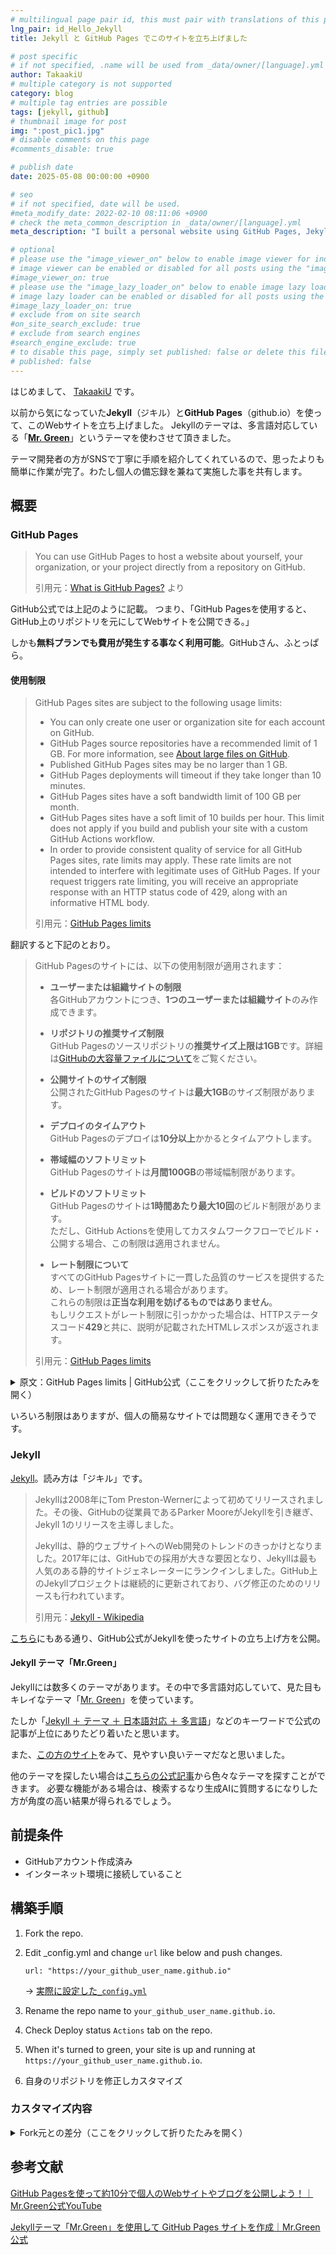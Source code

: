 ```yaml
---
# multilingual page pair id, this must pair with translations of this page. (This name must be unique)
lng_pair: id_Hello_Jekyll
title: Jekyll と GitHub Pages でこのサイトを立ち上げました

# post specific
# if not specified, .name will be used from _data/owner/[language].yml
author: TakaakiU
# multiple category is not supported
category: blog
# multiple tag entries are possible
tags: [jekyll, github]
# thumbnail image for post
img: ":post_pic1.jpg"
# disable comments on this page
#comments_disable: true

# publish date
date: 2025-05-08 00:00:00 +0900

# seo
# if not specified, date will be used.
#meta_modify_date: 2022-02-10 08:11:06 +0900
# check the meta_common_description in _data/owner/[language].yml
meta_description: "I built a personal website using GitHub Pages, Jekyll, and the Jekyll theme Mr. Green. I'll share the site along with a simple overview of the steps I took to create it."

# optional
# please use the "image_viewer_on" below to enable image viewer for individual pages or posts (_posts/ or [language]/_posts folders).
# image viewer can be enabled or disabled for all posts using the "image_viewer_posts: true" setting in _data/conf/main.yml.
#image_viewer_on: true
# please use the "image_lazy_loader_on" below to enable image lazy loader for individual pages or posts (_posts/ or [language]/_posts folders).
# image lazy loader can be enabled or disabled for all posts using the "image_lazy_loader_posts: true" setting in _data/conf/main.yml.
#image_lazy_loader_on: true
# exclude from on site search
#on_site_search_exclude: true
# exclude from search engines
#search_engine_exclude: true
# to disable this page, simply set published: false or delete this file
# published: false
---
```


はじめまして、 [TakaakiU](https://github.com/takaakiu) です。

以前から気になっていた**Jekyll**（ジキル）と**GitHub Pages**（github.io）を使って、このWebサイトを立ち上げました。
Jekyllのテーマは、多言語対応している「**[Mr. Green](https://github.com/MrGreensWorkshop/MrGreen-JekyllTheme)**」というテーマを使わさせて頂きました。

テーマ開発者の方がSNSで丁寧に手順を紹介してくれているので、思ったよりも簡単に作業が完了。わたし個人の備忘録を兼ねて実施した事を共有します。

## 概要

### GitHub Pages

> You can use GitHub Pages to host a website about yourself, your organization, or your project directly from a repository on GitHub.
>
> 引用元：[What is GitHub Pages?](https://docs.github.com/en/pages/getting-started-with-github-pages/what-is-github-pages) より

GitHub公式では上記のように記載。
つまり、「GitHub Pagesを使用すると、GitHub上のリポジトリを元にしてWebサイトを公開できる。」

しかも**無料プランでも費用が発生する事なく利用可能**。GitHubさん、ふとっぱら。

#### 使用制限

> GitHub Pages sites are subject to the following usage limits:
>
> - You can only create one user or organization site for each account on GitHub.
> - GitHub Pages source repositories have a recommended limit of 1 GB. For more information, see [About large files on GitHub](https://docs.github.com/en/repositories/working-with-files/managing-large-files/about-large-files-on-github#file-and-repository-size-limitations).
> - Published GitHub Pages sites may be no larger than 1 GB.
> - GitHub Pages deployments will timeout if they take longer than 10 minutes.
> - GitHub Pages sites have a soft bandwidth limit of 100 GB per month.
> - GitHub Pages sites have a soft limit of 10 builds per hour. This limit does not apply if you build and publish your site with a custom GitHub Actions workflow.
> - In order to provide consistent quality of service for all GitHub Pages sites, rate limits may apply. These rate limits are not intended to interfere with legitimate uses of GitHub Pages. If your request triggers rate limiting, you will receive an appropriate response with an HTTP status code of 429, along with an informative HTML body.
>
> 引用元：[GitHub Pages limits](https://docs.github.com/en/pages/getting-started-with-github-pages/github-pages-limits)

翻訳すると下記のとおり。

> GitHub Pagesのサイトには、以下の使用制限が適用されます：
>
> - **ユーザーまたは組織サイトの制限**  
>   各GitHubアカウントにつき、**1つのユーザーまたは組織サイト**のみ作成できます。
>
> - **リポジトリの推奨サイズ制限**  
>   GitHub Pagesのソースリポジトリの**推奨サイズ上限は1GB**です。詳細は[GitHubの大容量ファイルについて](https://docs.github.com/en/github/managing-large-files/about-large-files-on-github)をご覧ください。
>
> - **公開サイトのサイズ制限**  
>   公開されたGitHub Pagesのサイトは**最大1GB**のサイズ制限があります。
>
> - **デプロイのタイムアウト**  
>   GitHub Pagesのデプロイは**10分以上**かかるとタイムアウトします。
>
> - **帯域幅のソフトリミット**  
>   GitHub Pagesのサイトは**月間100GB**の帯域幅制限があります。
>
> - **ビルドのソフトリミット**  
>   GitHub Pagesのサイトは**1時間あたり最大10回**のビルド制限があります。  
>   ただし、GitHub Actionsを使用してカスタムワークフローでビルド・公開する場合、この制限は適用されません。
>
> - **レート制限について**  
>   すべてのGitHub Pagesサイトに一貫した品質のサービスを提供するため、レート制限が適用される場合があります。  
>   これらの制限は**正当な利用を妨げるものではありません**。  
>   もしリクエストがレート制限に引っかかった場合は、HTTPステータスコード**429**と共に、説明が記載されたHTMLレスポンスが返されます。
>
> 引用元：[GitHub Pages limits](https://docs.github.com/en/pages/getting-started-with-github-pages/github-pages-limits)

<details markdown="1">

<summary>原文：GitHub Pages limits | GitHub公式（ここをクリックして折りたたみを開く）</summary>

折りたたみ - ここから

## Usage limits

GitHub Pages is not intended for or allowed to be used as a free web-hosting service to run your online business, e-commerce site, or any other website that is primarily directed at either facilitating commercial transactions or providing commercial software as a service (SaaS). GitHub Pages sites shouldn't be used for sensitive transactions like sending passwords or credit card numbers.

In addition, your use of GitHub Pages is subject to the [GitHub Terms of Service](https://docs.github.com/en/site-policy/github-terms/github-terms-of-service), including the restrictions on get-rich-quick schemes, sexually obscene content, and violent or threatening content or activity.

GitHub Pages sites are subject to the following usage limits:

- You can only create one user or organization site for each account on GitHub.

- GitHub Pages source repositories have a recommended limit of 1 GB. For more information, see [About large files on GitHub](https://docs.github.com/en/repositories/working-with-files/managing-large-files/about-large-files-on-github#file-and-repository-size-limitations).

- Published GitHub Pages sites may be no larger than 1 GB.

- GitHub Pages deployments will timeout if they take longer than 10 minutes.

- GitHub Pages sites have a soft bandwidth limit of 100 GB per month.

- GitHub Pages sites have a soft limit of 10 builds per hour. This limit does not apply if you build and publish your site with a custom GitHub Actions workflow.

- In order to provide consistent quality of service for all GitHub Pages sites, rate limits may apply. These rate limits are not intended to interfere with legitimate uses of GitHub Pages. If your request triggers rate limiting, you will receive an appropriate response with an HTTP status code of `429`, along with an informative HTML body.

If your site exceeds these usage quotas, we may not be able to serve your site, or you may receive a polite email from GitHub Support suggesting strategies for reducing your site's impact on our servers, including putting a third-party content distribution network (CDN) in front of your site, making use of other GitHub features such as releases, or moving to a different hosting service that might better fit your needs.

折りたたみ - ここまで

</details>

いろいろ制限はありますが、個人の簡易なサイトでは問題なく運用できそうです。

### Jekyll

[Jekyll](https://jekyllrb.com/)。読み方は「ジキル」です。

> Jekyllは2008年にTom Preston-Wernerによって初めてリリースされました。その後、GitHubの従業員であるParker MooreがJekyllを引き継ぎ、Jekyll 1のリリースを主導しました。
> 
> Jekyllは、静的ウェブサイトへのWeb開発のトレンドのきっかけとなりました。2017年には、GitHubでの採用が大きな要因となり、Jekyllは最も人気のある静的サイトジェネレーターにランクインしました。GitHub上のJekyllプロジェクトは継続的に更新されており、バグ修正のためのリリースも行われています。
> 
> 引用元：[Jekyll - Wikipedia](https://en.wikipedia.org/wiki/Jekyll_(software)#History)

[こちら](https://docs.github.com/en/pages/setting-up-a-github-pages-site-with-jekyll/creating-a-github-pages-site-with-jekyll)にもある通り、GitHub公式がJekyllを使ったサイトの立ち上げ方を公開。

#### Jekyll テーマ「Mr.Green」

Jekyllには数多くのテーマがあります。その中で多言語対応していて、見た目もキレイなテーマ「[Mr. Green](https://github.com/MrGreensWorkshop/MrGreen-JekyllTheme)」を使っています。

たしか「[Jekyll ＋ テーマ ＋ 日本語対応 ＋ 多言語](https://www.google.com/search?q=Jekyll+テーマ+日本語対応+多言語)」などのキーワードで公式の記事が上位にありたどり着いたと思います。

また、[この方のサイト](https://blog.ingen084.net/posts/2023-06-18-renew-again)をみて、見やすい良いテーマだなと思いました。

他のテーマを探したい場合は[こちらの公式記事](https://jekyllrb.com/docs/themes/)から色々なテーマを探すことができます。
必要な機能がある場合は、検索するなり生成AIに質問するになりした方が角度の高い結果が得られるでしょう。


## 前提条件

- GitHubアカウント作成済み
- インターネット環境に接続していること

## 構築手順

1. Fork the repo.

1. Edit _config.yml and change `url` like below and push changes.

    ```
    url: "https://your_github_user_name.github.io"
    ```

    → [実際に設定した`_config.yml`](https://github.com/takaakiu/takaakiu.github.io/blob/main/_config.yml)

1. Rename the repo name to `your_github_user_name.github.io`.

1. Check Deploy status `Actions` tab on the repo.

1. When it's turned to green, your site is up and running at
    `https://your_github_user_name.github.io`.

1. 自身のリポジトリを修正しカスタマイズ

### カスタマイズ内容

<details markdown="1">

<summary>Fork元との差分（ここをクリックして折りたたみを開く）</summary>

折りたたみ - ここから

```diff yml:_data/conf/main.yml
- language_switch_lang_list: [en, ja, pt, fr, zh, ko, tr, es]
+ # language_switch_lang_list: [en, ja, pt, fr, zh, ko, tr, es]
+ language_switch_lang_list: [en, ja]
```

```diff yml:_data/content/projects/en.yml
# you can move this content to front matter of [language]/tabs/projects.md
###########################################################
#                Projects Page Data
###########################################################
page_data:
  main:
    header: "Projects"
-     info: "Your Project page description."
+     info: "Post project development records, documents, and notices."
    text_color: "white"
    # if you don't want to use background image, comment it. back_color will be activated.
    img: ":projects-heading.jpg"
    back_color: "lightblue"

  category:
-     - title: "Example"
-       type: id_example
+     - title: "Dev Logs"
+       type: id_devlogs
      color: "gray"
-     - title: "Picture"
-       type: id_picture 
+     - title: "Documents"
+       type: id_documents
      color: "#62b462"
-     - title: "Quote"
-       type: id_quote 
+     - title: "Notices"
+       type: id_notices
      color: "#2FD0ED"

  list:
-     # example
-     - type: id_example
-       project_name: "Example Project"
-       project_excerpt: "Examples"
+     # devlogs
+     - type: id_devlogs
+       project_name: "Nitaku"
+       project_excerpt: "A mobile app that allows you to create a tier table by repeating two choices."
      img: ":project1_thumb.jpg"
      img_title: "img title1"
-       date: "2021-03-13"
+       date: "2025-05-18"
      post: |
-         # Examples
+         # Dev Logs

        This is an example page to display markdown related styles for Mr. Green Jekyll Theme.

        ### Headings (centered)
        {:data-align="center"}

        # Heading 1

        ## Heading 2

        ### Heading 3

        #### Heading 4

        ##### Heading 5

        ###### Heading 6

        ***

        ### Paragraphs

        #### Paragraph

        **William Shakespeare**, Let me not to the marriage of true minds
        Admit impediments. Love is not love
        Which alters when it alteration finds,
        Or bends with the remover to remove.
        O no, it is an ever-fixed mark
        That looks on tempests and is never shaken;
        It is the star to every wand'ring barque,
        Whose worth's unknown, although his height be taken.
        Love's not Time's fool, though rosy lips and cheeks
        Within his bending sickle's compass come;
        Love alters not with his brief hours and weeks,
        But bears it out even to the edge of doom.
        If this be error and upon me proved,
        I never writ, nor no man ever loved.

        #### Texts

        Quoted text `Hello world`

        Bold text **Hello world**

        Italic text _Hello world_

        kbd text <kbd>Hello world</kbd>

        #### Blockquote

        > **William Shakespeare**, Let me not to the marriage of true minds
        Admit impediments. Love is not love
        Which alters when it alteration finds,
        Or bends with the remover to remove.
        O no, it is an ever-fixed mark
        That looks on tempests and is never shaken;
        It is the star to every wand'ring barque,
        Whose worth's unknown, although his height be taken.
        Love's not Time's fool, though rosy lips and cheeks
        Within his bending sickle's compass come;
        Love alters not with his brief hours and weeks,
        But bears it out even to the edge of doom.
        If this be error and upon me proved,
        I never writ, nor no man ever loved.

        ### Link

        This is [Mr. Green Jekyll Theme](https://github.com/MrGreensWorkshop/MrGreen-JekyllTheme), a simple theme built for [Jekyll](https://jekyllrb.com/).

        ### Picture

        ![such a lovely place](:projects-heading.jpg)

        ### Picture (centered)

        ![such a lovely place](:project1_thumb.jpg){:data-align="center"}

        ### Lists

        - Apple
        - Banana
        - Orange

        1. Fruits
            1. Apples
                - Granny Smith
                - Mutsu
            1. Bananas
                - Cavendish
                - Red
        1. Vegetables

        ***

        ### Tables

        #### Small Table (centered)

        | Fruits(not aligned) | Alignment (centered) | num (right align) |
        | ------------------- | :------------------: | ----------------: |
        | Apple               |       centered       |              9999 |
        | Banana              |  centered long text  |               999 |
        | Orange              |       centered       |                99 |
        | Lemon               |       centered       |                 9 |
        {:data-align="center"}

        #### Wide Table (centered)

        scroll enabled when page is narrow

        | Fruits | num (left align) | num (right align) | num  | num  | num  |
        | ------ | :--------------- | ----------------: | ---- | ---- | ---- |
        | Apple  | 1111             |              1111 | 2222 | 3333 | 4444 |
        | Banana | 111              |               111 | 222  | 333  | 444  |
        | Orange | 11               |                11 | 22   | 33   | 44   |
        | Lemon  | 1                |                 1 | 2    | 3    | 4    |
        {:data-align="center"}

        #### Wider Table

        scroll enabled when page is narrow

        | Fruits | num (left align) | num (right align) | num  | num  | num  | num  | num  | num  |
        | ------ | :--------------- | ----------------: | ---- | ---- | ---- | ---- | ---- | ---- |
        | Apple  | 1111             |              1111 | 2222 | 3333 | 4444 | 5555 | 6666 | 7777 |
        | Banana | 111              |               111 | 222  | 333  | 444  | 555  | 666  | 777  |
        | Orange | 11               |                11 | 22   | 33   | 44   | 55   | 66   | 77   |
        | Lemon  | 1                |                 1 | 2    | 3    | 4    | 5    | 6    | 7    |

        ### Code

        #### Quote

        ```python
        for i in range(5, 10):
          print(i)
        ```

-     # picture 
-     - type: id_picture 
-       project_name: "Example Project"
-       project_excerpt: "Picture"
+     # documents
+     - type: id_documents
+       project_name: "Documents"
+       project_excerpt: "Post project tutorials, guides, specifications, and manuals."
      img: ":project2_thumb.jpg"
      img_title: "img title2"
-       date: "2021-04-23"
+       date: "2025-05-18"
      post: |
        # Title
        This is project content.

        ![Image](:project2_thumb.jpg)

-     # quote
-     - type: id_quote 
- 	      project_name: "Example Project"
-       project_excerpt: "William Shakespeare"
+     # notices
+     - type: id_notices
+       project_name: "Notices"
+       project_excerpt: "Post updates and defect information on deliverables."
      #img: ":project1_thumb.jpg"
      #img_title: "img title3"
      date: "2021-05-27"
      post: |
        Let me not to the marriage of true minds
        Admit impediments. Love is not love
        Which alters when it alteration finds,
        Or bends with the remover to remove.
        O no, it is an ever-fixed mark
        That looks on tempests and is never shaken;
        It is the star to every wand'ring barque,
        Whose worth's unknown, although his height be taken.
        Love's not Time's fool, though rosy lips and cheeks
        Within his bending sickle's compass come;
        Love alters not with his brief hours and weeks,
        But bears it out even to the edge of doom.
        If this be error and upon me proved,
        I never writ, nor no man ever loved.
-     - type: id_quote 
+     - type: id_notices
      project_name: "Example Project"
      project_excerpt: "Albert Einstein"
      img: ":project2_thumb.jpg"
      img_title: "img title4"
      date: "2021-06-08"
      post: |
        Two things are infinite: the universe and human stupidity; and I'm not sure about the universe.
-     - type: id_quote 
+     - type: id_notices
      project_name: "Example Project"
      project_excerpt: "Mae West"
      img: ":project1_thumb.jpg"
      img_title: "img title5"
      date: "2021-08-20"
      post: |
        You only live once, but if you do it right, once is enough.
-     - type: id_quote 
+     - type: id_notices
      project_name: "Example Project"
      project_excerpt: "Mahatma Gandhi "
      img: ":project2_thumb.jpg"
      img_title: "img title6"
      date: "2021-12-20"
      post: |
        Be the change that you wish to see in the world.

```

```diff yml:_data/content/projects/ja.yml
# you can move this content to front matter of [language]/tabs/projects.md
###########################################################
#                Projects Page Data
###########################################################
page_data:
  main:
    header: "プロジェクト"
-     info: "プロジェクトページの説明はこちら。"
+     info: "プロジェクトの開発記録やドキュメント、お知らせを掲載。"
    text_color: "white"
    # if you don't want to use background image, comment it. back_color will be activated.
    img: ":projects-heading.jpg"
    back_color: "lightblue"

  category:
-     - title: "例"
-       type: id_example
+     - title: "開発ログ"
+       type: id_devlogs
      color: "gray"
-     - title: "写真"
-       type: id_picture 
+     - title: "ドキュメント"
+       type: id_documents
      color: "#62b462"
-     - title: "名言"
-       type: id_quote 
+     - title: "お知らせ"
+       type: id_notices
      color: "#2FD0ED"

  list:
-     # example
-     - type: id_example 
-       project_name: "サンプルプロジェクト"
-       project_excerpt: "例"
+     # devlogs
+     - type: id_devlogs
+       project_name: "二択（nitaku）"
+       project_excerpt: "2つの選択肢を繰り返すことで、Tier表を作成できるモバイルアプリ。"
      img: ":project1_thumb.jpg"
      img_title: "img title1"
-       date: "2021-03-13"
+       date: "2025-05-18"
      post: |
-         # Examples
+         # Dev Logs

        This is an example page to display markdown related styles for Mr. Green Jekyll Theme.

        ### Headings (centered)
        {:data-align="center"}

        # Heading 1

        ## Heading 2

        ### Heading 3

        #### Heading 4

        ##### Heading 5

        ###### Heading 6

        ***

        ### Paragraphs

        #### Paragraph

        **William Shakespeare**, Let me not to the marriage of true minds
        Admit impediments. Love is not love
        Which alters when it alteration finds,
        Or bends with the remover to remove.
        O no, it is an ever-fixed mark
        That looks on tempests and is never shaken;
        It is the star to every wand'ring barque,
        Whose worth's unknown, although his height be taken.
        Love's not Time's fool, though rosy lips and cheeks
        Within his bending sickle's compass come;
        Love alters not with his brief hours and weeks,
        But bears it out even to the edge of doom.
        If this be error and upon me proved,
        I never writ, nor no man ever loved.

        #### Texts

        Quoted text `Hello world`

        Bold text **Hello world**

        Italic text _Hello world_

        kbd text <kbd>Hello world</kbd>

        #### Blockquote

        > **William Shakespeare**, Let me not to the marriage of true minds
        Admit impediments. Love is not love
        Which alters when it alteration finds,
        Or bends with the remover to remove.
        O no, it is an ever-fixed mark
        That looks on tempests and is never shaken;
        It is the star to every wand'ring barque,
        Whose worth's unknown, although his height be taken.
        Love's not Time's fool, though rosy lips and cheeks
        Within his bending sickle's compass come;
        Love alters not with his brief hours and weeks,
        But bears it out even to the edge of doom.
        If this be error and upon me proved,
        I never writ, nor no man ever loved.

        ### Link

        This is [Mr. Green Jekyll Theme](https://github.com/MrGreensWorkshop/MrGreen-JekyllTheme), a simple theme built for [Jekyll](https://jekyllrb.com/).

        ### Picture

        ![such a lovely place](:projects-heading.jpg)

        ### Picture (centered)

        ![such a lovely place](:project1_thumb.jpg){:data-align="center"}

        ### Lists

        - Apple
        - Banana
        - Orange

        1. Fruits
            1. Apples
                - Granny Smith
                - Mutsu
            1. Bananas
                - Cavendish
                - Red
        1. Vegetables

        ***

        ### Tables

        #### Small Table (centered)

        | Fruits(not aligned) | Alignment (centered) | num (right align) |
        | ------------------- | :------------------: | ----------------: |
        | Apple               |       centered       |              9999 |
        | Banana              |  centered long text  |               999 |
        | Orange              |       centered       |                99 |
        | Lemon               |       centered       |                 9 |
        {:data-align="center"}

        #### Wide Table (centered)

        scroll enabled when page is narrow

        | Fruits | num (left align) | num (right align) | num  | num  | num  |
        | ------ | :--------------- | ----------------: | ---- | ---- | ---- |
        | Apple  | 1111             |              1111 | 2222 | 3333 | 4444 |
        | Banana | 111              |               111 | 222  | 333  | 444  |
        | Orange | 11               |                11 | 22   | 33   | 44   |
        | Lemon  | 1                |                 1 | 2    | 3    | 4    |
        {:data-align="center"}

        #### Wider Table

        scroll enabled when page is narrow

        | Fruits | num (left align) | num (right align) | num  | num  | num  | num  | num  | num  |
        | ------ | :--------------- | ----------------: | ---- | ---- | ---- | ---- | ---- | ---- |
        | Apple  | 1111             |              1111 | 2222 | 3333 | 4444 | 5555 | 6666 | 7777 |
        | Banana | 111              |               111 | 222  | 333  | 444  | 555  | 666  | 777  |
        | Orange | 11               |                11 | 22   | 33   | 44   | 55   | 66   | 77   |
        | Lemon  | 1                |                 1 | 2    | 3    | 4    | 5    | 6    | 7    |

        ### Code

        #### Quote

        ```python
        for i in range(5, 10):
          print(i)
        ```

-     # picture 
-     - type: id_picture 
-       project_name: "サンプルプロジェクト"
-       project_excerpt: "写真"
+     # documents
+     - type: id_documents
+       project_name: "ドキュメント"
+       project_excerpt: "プロジェクトに関するチュートリアル、ガイド、仕様書、マニュアルを掲載。"
      img: ":project2_thumb.jpg"
      img_title: "img title2"
-       date: "2021-04-23"
+       date: "2025-05-18"
      post: |
        # Title
        This is project content.

        ![Image](:project2_thumb.jpg)

-     # quote
-     - type: id_quote 
-       project_name: "サンプルプロジェクト"
-       project_excerpt: "William Shakespeare"
+     # notices
+     - type: id_notices
+       project_name: "お知らせ"
+       project_excerpt: "成果物の更新や不具合情報を掲載。"
      #img: ":project1_thumb.jpg"
      #img_title: "img title3"
-       date: "2021-05-27"
+       date: "2025-05-18"
      post: |
        Let me not to the marriage of true minds
        Admit impediments. Love is not love
        Which alters when it alteration finds,
        Or bends with the remover to remove.
        O no, it is an ever-fixed mark
        That looks on tempests and is never shaken;
        It is the star to every wand'ring barque,
        Whose worth's unknown, although his height be taken.
        Love's not Time's fool, though rosy lips and cheeks
        Within his bending sickle's compass come;
        Love alters not with his brief hours and weeks,
        But bears it out even to the edge of doom.
        If this be error and upon me proved,
        I never writ, nor no man ever loved.
-     - type: id_quote
+     - type: id_notices
      project_name: "サンプルプロジェクト"
      project_excerpt: "Albert Einstein"
      img: ":project2_thumb.jpg"
      img_title: "img title4"
      date: "2021-06-08"
      post: |
        Two things are infinite: the universe and human stupidity; and I'm not sure about the universe.
-     - type: id_quote
+     - type: id_notices
      project_name: "サンプルプロジェクト"
      project_excerpt: "Mae West"
      img: ":project1_thumb.jpg"
      img_title: "img title5"
      date: "2021-08-20"
      post: |
        You only live once, but if you do it right, once is enough.
-     - type: id_quote
+     - type: id_notices
      project_name: "サンプルプロジェクト"
      project_excerpt: "Mahatma Gandhi "
      img: ":project2_thumb.jpg"
      img_title: "img title6"
      date: "2021-12-20"
      post: |
        Be the change that you wish to see in the world.
```

```diff yml:_data/lang/en.yml
# Mr. Green Jekyll Theme (https://github.com/MrGreensWorkshop/MrGreen-JekyllTheme)
# Copyright (c) 2022 Mr. Green's Workshop https://www.MrGreensWorkshop.com
# Licensed under MIT

lng:
  name: English
  # based on ISO_639-1 https://en.wikipedia.org/wiki/List_of_ISO_639-1_codes
  code: en
  # specifically needed for open-graph meta og:locale. if open_graph or html_lng_with_country_code not enabled in _data/conf/main.yml, it's not necessary.
  # For html tags, you can enable or disable using html_lng_with_country_code defined in _data/conf/main.yml
  # based on ISO_3166-1 https://en.wikipedia.org/wiki/ISO_3166-1_alpha-2
  country: US
  switch_title: En
  offer:
    title: Language
    msg_page: View this page in English.
    # if page translation is not available, use this.
    msg_site: To home

date:
  # if %b is used in the long format, it will be replaced with the corresponding item in 'months' list below.
  long: "%b %-d, %Y"
  day: "%d"
  year: "%Y"
  # months itself also used in Archive page.
  months: [Jan, Feb, Mar, Apr, May, Jun, Jul, Aug, Sep, Oct, Nov, Dec]

not_found:
  header: Page not found
  line1: The page you requested could not be found.
  line2: Try menu, or site search if available.

no_translation_tooltip: No Translation

navigation:
  contact_header: Contact
  side_navigation_button: Side menu
  scroll_back_to_top: Back to top

color_scheme_switch_tooltip: Color scheme

search:
  placeholder: Search
  noResultText: No results were found.

image_viewer:
  load_error: The image could not be loaded.

copyright:
  additional_text: " All rights reserved."

creative_commons:
  some_rights_reserved: Some rights reserved.
  # check _data/owner/[language].yml for license type.
  by: Except where otherwise noted, content on this web site is licensed under a Creative Commons Attribution 4.0 International License.
  by-nd: Except where otherwise noted, content on this web site is licensed under a Creative Commons Attribution-NoDerivatives 4.0 International License.
  by-sa: Except where otherwise noted, content on this web site is licensed under a Creative Commons Attribution-ShareAlike 4.0 International License.
  by-nc: Except where otherwise noted, content on this web site is licensed under a Creative Commons Attribution-NonCommercial 4.0 International License.
  by-nc-nd: Except where otherwise noted, content on this web site is licensed under a Creative Commons Attribution-NonCommercial-NoDerivatives 4.0 International License.
  by-nc-sa: Except where otherwise noted, content on this web site is licensed under a Creative Commons Attribution-NonCommercial-ShareAlike 4.0 International License.

# for 404 layout
not-found:
  title: "404"

# for post layout
post:
  read_time:
    unit: " min"
    text: " read"
    # c for char w for word
    word_char: w
    # char or words per minute
    per_minute: 200
  pager_buttons:
-     older_post: "← Older Post"
-     newer_post: "Newer Post →"
+     older_post: "👈 Older Post"
+     newer_post: "Newer Post 👉"
    first_post: First
    last_post: Last
  comments:
    noscript: Please enable JavaScript to view the Comments.
    disqus:
      count_title: Comments
      click_to_load: "Load comments"
      consent:
        title: Comments (Disqus.com)
        text: >
          Comment feature is hosted by a third party. By showing the external content you accept the $terms and $privacy_policy of disqus.com.
          <br>If you prefer to opt out of targeted advertising, open $settings_link and click "opt-out" button and close. Return here and load comments.
        terms_link_text: Terms of Service
        privacy_link_text: Privacy Policy
        settings_link_text: this link
        button:
          load_once: Show only this time
          load_and_do_not_ask_again: Always show
  table_of_contents:
    heading: Contents
    tooltip:
      move: Drag to move
      close: Close
  share:
    heading: Share on
    link_copied: Link copied!
    tooltip:
      # keys need to match with _data/share.yml
      twitter: Twitter
      facebook: Facebook
      telegram: Telegram
      linkedin: LinkedIn
      email: Email
      copy_link: Copy link

# for post-list layout
post-list:
  title: Blog
  button_name: Blog
  upside_down_tabs:
    tab:
      all: All
      categories: Categories
      tags: Tags
      years: Years
      clear: Clear
      close: Close
      tooltip:
        clear: Clear
        close: Close
    msg:
      property_list:
        # keys need to match with /query/post-query.json
        tags: Tag
        category: Category
        year: Year
      # you can use these wildcards, {property} {value} {thumb}
      resultFoundTitleFormat: "{property} : {thumb}"

# for home layout
home:
  title: Welcome
  button_name: Home
  new_posts_title: New Articles
  new_posts_show_more_button: View More ...

# for archives layout
archives:
  title: Archive
  button_name: Archive
  page_header: Archive

# for about layout
about:
-   title: About
-   button_name: About
+   title: TakaakiU
+   button_name: TakaakiU
  email_title: email

# for links layout
links:
  title: Links
  button_name: Links
  link_text: Web site
  info_text: Info

# for projects layout
projects:
  title: Projects
  button_name: Projects
  read_more_text: Read more
  read_less_text: Read less

# for privacy-policy layout
privacy-policy:
  title: &privacy_policy_title Privacy policy

# constants to be replaced for
constants:
  greetings: Hello
  welcome: Welcome
-   sample: Sample
+   # sample: Sample

# for contact form
contact_form:
  button_name: Contact Form
  formLoadingText: Loading the Contact Form...

# for cookie consent
cookie_consent:
  privacy_policy_link_text: *privacy_policy_title
  side_nav_setting_button_tooltip: &cookie_settings Cookie settings
  panel_bar:
    msg: >
      This website uses cookies to optimize site functionality.
      It will be activated with your approval.
    privacy_msg: Check $privacy_link.
    buttons:
      accept: &accept_button Allow all
      settings: Customize
      deny: &deny_button Deny
      close: Close
  panel_settings:
    title: *cookie_settings
    msg: >
      This website uses cookies to optimize site functionality.
      It will be activated with your approval. Please click each item below for cookie policy.
    privacy_msg: Check $privacy_link.
    buttons:
      accept: *accept_button
      save: Allow selection
      deny: *deny_button
    always_active: Always active
    consent_types:
      necessary:
        title: Strictly necessary cookies
        info: >
          These cookies are essential for the website function and cannot be disable.
          They are usually set when site function like color scheme etc. is changed.
          These cookies do not store any personally identifiable information.
          $gtag_info
      analytics:
        title: Performance cookies
        info: $gtag_info
      preferences:
        title: Functionality cookies
        info: $gtag_info
      advertising:
        title: Targeting and advertising cookies
        info: $gtag_info
    gtag_info:
      # from https://support.google.com/tagmanager/answer/10718549#consent-types
      ad_storage: >
        Enables storage (such as cookies) related to advertising.
      analytics_storage: >
        Enables storage (such as cookies) related to analytics e.g. visit duration.
      functionality_storage: >
        Enables storage that supports the functionality of the website or app e.g. language settings.
      personalization_storage: >
        Enables storage related to personalization e.g. video recommendations.
      security_storage: >
        Enables storage related to security such as authentication functionality,
        fraud prevention, and other user protection.

```

```diff yml:_data/lang/ja.yml
# Mr. Green Jekyll Theme (https://github.com/MrGreensWorkshop/MrGreen-JekyllTheme)
# Copyright (c) 2022 Mr. Green's Workshop https://www.MrGreensWorkshop.com
# Licensed under MIT

lng:
  name: 日本語
  # based on ISO_639-1 https://en.wikipedia.org/wiki/List_of_ISO_639-1_codes
  code: ja
  # specifically needed for open-graph meta og:locale. if open_graph or html_lng_with_country_code not enabled in _data/conf/main.yml, it's not necessary.
  # For html tags, you can enable or disable using html_lng_with_country_code defined in _data/conf/main.yml
  # based on ISO_3166-1 https://en.wikipedia.org/wiki/ISO_3166-1_alpha-2
  country: JP
  switch_title: Jp
  offer:
    title: 言語
    msg_page: このページを日本語で表示する。
    # if page translation is not available, use this.
    msg_site: 日本語ホームへ

date:
  # if %b is used in the long format, it will be replaced with the corresponding item in 'months' list below.
  long: "%Y年%m月%d日"
  day: "%d日"
  year: "%Y年"
  # months itself also used in Archive page.
  months: [1月, 2月, 3月, 4月, 5月, 6月, 7月, 8月, 9月, 10月, 11月, 12月]

not_found:
  header: ページが見つかりませんでした。
  line1: リクエストされたページが見つかりませんでした。
  line2: メニューを試すか、利用可能な場合はサイト検索を試してください。

no_translation_tooltip: 訳がありません

navigation:
  contact_header: コンタクト
  side_navigation_button: サイドメニュー
  scroll_back_to_top: トップへ戻る

color_scheme_switch_tooltip: 配色

search:
  placeholder: 検索
  noResultText: 何も見つかりませんでした。

image_viewer:
  load_error: 画像が読み込めませんでした。

copyright:
  additional_text: " 著作権で保護されています。"

creative_commons:
  some_rights_reserved: 一部の権利は留保されています。
  # check _data/owner/[language].yml for license type.
  by: 特に明記されていない限り、このWebサイトのコンテンツはクリエイティブ・コモンズ 表示 4.0 国際 ライセンスの下に提供されています。
  by-nd: 特に明記されていない限り、このWebサイトのコンテンツはクリエイティブ・コモンズ 表示 - 改変禁止 4.0 国際 ライセンスの下に提供されています。
  by-sa: 特に明記されていない限り、このWebサイトのコンテンツはクリエイティブ・コモンズ 表示 - 継承 4.0 国際 ライセンスの下に提供されています。
  by-nc: 特に明記されていない限り、このWebサイトのコンテンツはクリエイティブ・コモンズ 表示 - 非営利 4.0 国際 ライセンスの下に提供されています。
  by-nc-nd: 特に明記されていない限り、このWebサイトのコンテンツはクリエイティブ・コモンズ 表示 - 非営利 - 改変禁止 4.0 国際 ライセンスの下に提供されています。
  by-nc-sa: 特に明記されていない限り、このWebサイトのコンテンツはクリエイティブ・コモンズ 表示 - 非営利 - 継承 4.0 国際 ライセンスの下に提供されています。

# for 404 layout
not-found:
  title: "404"

# for post layout
post:
  read_time:
    unit: "分"
    text: "で読めます"
    # c for char w for word
    word_char: c
    # char or words per minute
    per_minute: 500
  pager_buttons:
-     older_post: "← 古い投稿へ"
-     newer_post: "新しい投稿へ →"
+     older_post: "👈 古い記事へ"
+     newer_post: "新しい記事へ 👉"
    first_post: First
    last_post: Last
  comments:
    noscript: コメントを表示するには、JavaScriptを有効にしてください。
    disqus:
      count_title: コメント
      click_to_load: "コメントを表示する"
      consent:
        title: コメント (Disqus.com)
        text: >
          コメント機能はサードパーティによってホストされています。 外部コンテンツを表示することにより、disqus.comの$termsと$privacy_policyに同意したことになります。
          <br>ターゲットを絞った広告をオプトアウトする場合は、$settings_linkを開き、「opt-out」ボタンをクリックして閉じます。 ここに戻ってコメントを表示してください。
        terms_link_text: 利用規約
        privacy_link_text: プライバシーポリシー
        settings_link_text: このリンク
        button:
          load_once: 今回のみ表示
          load_and_do_not_ask_again: 常に表示
  table_of_contents:
    heading: 見出し
    tooltip:
      move: ドラッグして移動
      close: 閉じる
  share:
    heading: シェア
    link_copied: リンクがコピーされました!
    tooltip:
      # keys need to match with _data/share.yml
      twitter: Twitter
      facebook: Facebook
      telegram: Telegram
      linkedin: LinkedIn
      email: メール
      copy_link: リンクをコピー

# for post-list layout
post-list:
  title: ブログ
  button_name: ブログ
  upside_down_tabs:
    tab:
      all: 全て
      categories: カテゴリー
      tags: タグ
      years: 年
      clear: クリア
      close: 閉じる
      tooltip:
        clear: クリア
        close: 閉じる
    msg:
      property_list:
        # keys need to match with /query/post-query.json
        tags: タグ
        category: カテゴリー
        year: 年
      # you can use these wildcards, {property} {value} {thumb}
      resultFoundTitleFormat: "{property} : {thumb}"

# for home layout
home:
  title: ようこそ
  button_name: ホーム
  new_posts_title: 新着記事
  new_posts_show_more_button: もっと見る ...

# for archives layout
archives:
  title: アーカイブ
  button_name: アーカイブ
  page_header: アーカイブ

# for about layout
about:
-   title: 私について
-   button_name: 私について
+   title: TakaakiU
+   button_name: TakaakiU
  email_title: メール

# for links layout
links:
  title: リンク
  button_name: リンク
  link_text: Webサイト
  info_text: 説明

# for projects layout
projects:
  title: プロジェクト
  button_name: プロジェクト
  read_more_text: 続きを読む
  read_less_text: 閉じる

# for privacy-policy layout
privacy-policy:
  title: &privacy_policy_title プライバシーポリシー

# constants to be replaced for
constants:
  greetings: こんにちは
  welcome: ようこそ
-   sample: サンプル
+   # sample: サンプル

# for contact form
contact_form:
  button_name: お問い合わせフォーム
  formLoadingText: お問い合わせフォームの読み込み中…

# for cookie consent
cookie_consent:
  privacy_policy_link_text: *privacy_policy_title
  side_nav_setting_button_tooltip: &cookie_settings クッキー設定
  panel_bar:
    msg: >
      当Webサイトは、機能を最適化するためにクッキーを使用しています。
      承認後に有効になります。
    privacy_msg: $privacy_linkを確認する。
    buttons:
      accept: &accept_button 全て許可
      settings: 設定
      deny: &deny_button 拒否
      close: 閉じる
  panel_settings:
    title: *cookie_settings
    msg: >
      当Webサイトは、機能を最適化するためにクッキーを使用しています。
      承認後に有効になります。クッキーポリシーについては、以下の各項目をクリックしてください。
    privacy_msg: $privacy_linkを確認する。
    buttons:
      accept: *accept_button
      save: 選択を許可
      deny: *deny_button
    always_active: 常時有効
    consent_types:
      necessary:
        title: 不可欠なクッキー
        info: >
          このCookieは、Webサイトの機能に不可欠であり、無効にすることはできません。
          通常、配色などのサイト機能を変更したときに設定されます。
          このCookieには、個人を特定できる情報は保存されません。
          $gtag_info
      analytics:
        title: パフォーマンスクッキー
        info: $gtag_info
      preferences:
        title: 機能性クッキー
        info: $gtag_info
      advertising:
        title: ターゲティング広告クッキー
        info: $gtag_info
    gtag_info:
      # from https://support.google.com/tagmanager/answer/10718549#consent-types
      ad_storage: >
        広告に関連する保存（Cookie など）を有効にします。
      analytics_storage: >
        訪問時の滞在時間などの分析に関連する保存（Cookie など）を有効にします。
      functionality_storage: >
        Webサイトまたはアプリの機能（言語設定など）をサポートする保存を有効にします。
      personalization_storage: >
        おすすめの動画など、パーソナライズに関連する保存を有効にします。
      security_storage: >
        認証機能、不正行為防止、その他のユーザー保護など、
        セキュリティに関連する保存を有効にします。

```

```diff yml:_data/owner/en.yml
###########################################################
# Owner's Personal Information
###########################################################
# This is your brand name
- brand: "Your Brand"
+ brand: "takaakiu.github.io"

# text below the brand name
brand_sub_text: "$site_sample"

# used for seo meta post author (if it's not defined in post)
- name: "Your Name"
+ name: "TakaakiU"

# home page top header texts
home:
  # you can also use $site_brand, $site_greetings, $site_welcome in line1 and line2 for replacing texts.
  top_header_line1: "$site_welcome"
  # if commented, top header will be a single line
  top_header_line2: "$site_brand"

# about page sub title
about:
  sub_title: "$site_sample"

# if you don't want to add copyright year, comment or leave it blank.
# the year during which the claimed copyright for the work was first asserted.
- copyright_start_year: "2022"
+ copyright_start_year: "2025"

# make sure creative_commons.enable is true in _data/conf/main.yml file
creative_commons:
  # choose your license from https://creativecommons.org/choose/?lang=en
  # then check link address below Selected License and make sure it matches with the list below

  # select one below
  # 1. by        Attribution 4.0 International
  # 2. by-nd     Attribution-NoDerivatives 4.0 International
  # 3. by-sa     Attribution-ShareAlike 4.0 International
  # 4. by-nc     Attribution-NonCommercial 4.0 International
  # 5. by-nc-nd  Attribution-NonCommercial-NoDerivatives 4.0 International
  # 6. by-nc-sa  Attribution-NonCommercial-ShareAlike 4.0 International
-   license_type: "by-sa"
+   license_type: "by"

# seo meta this is needed for each language
# If meta_description is not defined in front matter, it's created from (post / page) content,
# if it has no content, this will be used for page description. It is also used in manifest.json
- meta_common_description: "Your meta description."
+ meta_common_description: "This site was set up to document my personal development experiences and deliverables."

# contact options (side nav bottom and about page)
# the order of the items will be shown as here.
# comment to remove any contact item
contacts:
-   #- github: ""
+   - github: "takaakiu"
  #- email: ""
  #- linkedin: ""
-   #- twitter: ""
+   - twitter: "takaakiu_81z"
  #- mastodon: ""
  #- instagram: ""
  #- youtube: ""
  #- facebook: ""
# to add more, check the _data/const/contact.yml file
#  - your_new_contact: ""

# make sure one of comment engine is enabled in _data/conf/posts.yml file
comments:
  # Create a Disqus account and fill out the items below.
  disqus:
    shortname: ""
  # To use Giscus, go to https://giscus.app and look for the "Configuration".
  # - Enter your repository name, and it will create the following settings for you under "Enable giscus".
  # - Get the corresponding items and fill in the items below.
  # For other settings, please check the _data/conf/posts.yml file.
  giscus:
    repo: ""
    repo-id: ""
    category: ""
    category-id: ""

# if no id is provided, this feature will be disabled.
# make sure your environment does not match with google.analytics.ignore in _data/conf/main.yml
google_analytics_id: ""

# there are different ways to verify web page. One is adding this as meta into html.
# make sure you set meta.google_site_verify: true in _data/conf/main.yml
# make sure your environment does not match with google.site_verification.ignore in _data/conf/main.yml
google_site_verification: ""

# make sure you set contact_form.enable: true in _data/conf/main.yml
# - Create a form in Google Forms. You can use the template named "Contact Information".
# - Customize the form colors and response validation according to your needs.
# - To disable forced Google sign-in, go to "Settings > Response" and switch off the "Limit to 1 response".
# - Click the "Send" button at the top right.
# - Click the link icon from "Send via" list and copy the link.
# - Then paste the link between double quotes.
google_forms_contact_form_url: ""

```


```diff yml:_data/owner/ja.yml
###########################################################
# Owner's Personal Information
###########################################################
# This is your brand name
- brand: "サイト名"
+ brand: "takaakiu.github.io"

# text below the brand name
brand_sub_text: "$site_sample"

# used for seo meta post author (if it's not defined in post)
- name: "作者名"
+ name: "TakaakiU"

# home page top header texts
home:
  # you can also use $site_brand, $site_greetings, $site_welcome in line1 and line2 for replacing texts.
  top_header_line1: "$site_welcome"
  # if commented, top header will be a single line
  top_header_line2: "$site_brand"

# about page sub title
about:
  sub_title: "$site_sample"

# if you don't want to add copyright year, comment or leave it blank.
# the year during which the claimed copyright for the work was first asserted.
- copyright_start_year: "2022"
+ copyright_start_year: "2025"

# make sure creative_commons.enable is true in _data/conf/main.yml file
creative_commons:
  # choose your license from https://creativecommons.org/choose/?lang=en
  # then check link address below Selected License and make sure it matches with the list below

  # select one below
  # 1. by        Attribution 4.0 International
  # 2. by-nd     Attribution-NoDerivatives 4.0 International
  # 3. by-sa     Attribution-ShareAlike 4.0 International
  # 4. by-nc     Attribution-NonCommercial 4.0 International
  # 5. by-nc-nd  Attribution-NonCommercial-NoDerivatives 4.0 International
  # 6. by-nc-sa  Attribution-NonCommercial-ShareAlike 4.0 International
-   license_type: "by-sa"
+   license_type: "by"

# seo meta this is needed for each language
# If meta_description is not defined in front matter, it's created from (post / page) content,
# if it has no content, this will be used for page description. It is also used in manifest.json
- meta_common_description: "メタディスクリプション"
+ meta_common_description: "このサイトは、私の個人的な開発経験と成果物を記録するために開設。"

# contact options (side nav bottom and about page)
# the order of the items will be shown as here.
# comment to remove any contact item
contacts:
-   #- github: ""
+   - github: "takaakiu"
  #- email: ""
  #- linkedin: ""
-   #- twitter: ""
+   - twitter: "takaakiu_81z"
  #- mastodon: ""
  #- instagram: ""
  #- youtube: ""
  #- facebook: ""
# to add more, check the _data/const/contact.yml file
#  - your_new_contact: ""

# make sure one of comment engine is enabled in _data/conf/posts.yml file
comments:
  # Create a Disqus account and fill out the items below.
  disqus:
    shortname: ""
  # To use Giscus, go to https://giscus.app and look for the "Configuration".
  # - Enter your repository name, and it will create the following settings for you under "Enable giscus".
  # - Get the corresponding items and fill in the items below.
  # For other settings, please check the _data/conf/posts.yml file.
  giscus:
    repo: ""
    repo-id: ""
    category: ""
    category-id: ""

# if no id is provided, this feature will be disabled.
# make sure your environment does not match with google.analytics.ignore in _data/conf/main.yml
google_analytics_id: ""

# there are different ways to verify web page. One is adding this as meta into html.
# make sure you set meta.google_site_verify: true in _data/conf/main.yml
# make sure your environment does not match with google.site_verification.ignore in _data/conf/main.yml
google_site_verification: ""

# make sure you set contact_form.enable: true in _data/conf/main.yml
# - Create a form in Google Forms. You can use the template named "Contact Information".
# - Customize the form colors and response validation according to your needs.
# - To disable forced Google sign-in, go to "Settings > Response" and switch off the "Limit to 1 response".
# - Click the "Send" button at the top right.
# - Click the link icon from "Send via" list and copy the link.
# - Then paste the link between double quotes.
google_forms_contact_form_url: ""

```

```diff yml:_config.yml
###########################################################
# Global Configuration (https://jekyllrb.com/docs/configuration/options/)
###########################################################
# if you want to force HTTPS, specify the domain without the http at the start
# set domain: "your_github_user_name.github.io"
domain: ""

# your web site url
# for GitHub Pages, url: "https://your_github_user_name.github.io"
- url: ""
+ url: "https://takaakiu.github.io"

# path to this site
# if your page is located at https://your_github_user_name.github.io/blog, then set baseurl: "/blog"
baseurl: ""

# please use TZ database name column on the list table
# https://en.wikipedia.org/wiki/List_of_tz_database_time_zones
#timezone: ""

###########################################################
# Front Matter Defaults (https://jekyllrb.com/docs/configuration/front-matter-defaults/)
###########################################################
defaults:
  # for posts
  - scope:
      # to separate language posts folders
      path: "_posts"
    values:
      layout: "post"
      permalink: /posts/:path

  # for multilingual posts
  - scope:
      # to separate language posts folders
      path: "*/_posts"
    values:
      hidden: true
      layout: "post"
      permalink: /:path

  # example: enable setting for all pages. You may still need to enable some setting from _data/conf/posts.yml or _data/conf/main.yml
  # - scope:
  #     # an empty string here means all files in the project
  #     path: ""
  #   values:
  #     image_viewer_on: true
  #     image_lazy_loader_on: true

###########################################################
# Markdown Options (https://jekyllrb.com/docs/configuration/markdown/)
# Configuring Jekyll in your GitHub Pages site (https://docs.github.com/en/pages/setting-up-a-github-pages-site-with-jekyll/about-github-pages-and-jekyll)
###########################################################
# This is default for GitHub Pages sites and cannot be changed.
highlighter: rouge
markdown: kramdown
kramdown:
  # This is default for GitHub Pages sites and cannot be changed.
  syntax_highlighter: rouge

###########################################################
# Plugins (Plugins supported by GitHub Pages https://pages.github.com/versions/)
###########################################################
plugins:
  - jekyll-paginate
  - jekyll-redirect-from

# since GitHub Pages runs jekyll with "--safe" flag, we need to add supported plugins in here. (only github supported plugins are allowed)
whitelist:
  - jekyll-paginate
  - jekyll-redirect-from

###########################################################
# jekyll-paginate (https://jekyllrb.com/docs/pagination/)
###########################################################
paginate_path: "/tabs/blog/:num"
# number of post per page
# make sure this matches with post_query_paginator_post_per_page in _data/conf/posts.yml
paginate: 5

###########################################################
# jekyll-redirect-from (https://github.com/jekyll/jekyll-redirect-from)
###########################################################
redirect_from:
  # Disabling generation of redirects.json
  json: false

###########################################################
# html compression (https://jch.penibelst.de)
###########################################################
compress_html:
  clippings: all
  comments: all
  #endings: all
  profile: false
  blanklines: false
  ignore:
    # disable this feature for development env.
    envs: [development]

###########################################################
# js compression (for removing comments(/**/only), line breaks and spaces)
# for debugging js files, simply set linebreak_and_space: false (in production env, this will be enabled automatically)
# for more info about environments (https://jekyllrb.com/docs/configuration/environments/)
###########################################################
compress_js:
  # enable or disable line breaks and space removal feature for development env.
  linebreak_and_space: false
  # disable this feature entirely for development or production env.
  #ignore: development

###########################################################
# Sass (https://jekyllrb.com/docs/assets/)
###########################################################
sass:
  sass_dir: assets/_scss
  # enable css compression
  style: compressed

###########################################################
# Exclude these files or folders from production site
###########################################################
exclude: ["Gemfile*", "vendor", ".github", ".vscode", "README*", "CODE_OF_CONDUCT.md", "LICENSE", "docs"]

```

折りたたみ - ここまで

</details>

## 参考文献

[GitHub Pagesを使って約10分で個人のWebサイトやブログを公開しよう！｜Mr.Green公式YouTube](https://youtu.be/Sd_KBUH5Lk4?si=6WrDanzMG_TiYmhk)

[Jekyllテーマ「Mr.Green」を使用して GitHub Pages サイトを作成｜Mr.Green公式](https://github.com/MrGreensWorkshop/MrGreen-JekyllTheme/blob/main/README.md#github-pages)
